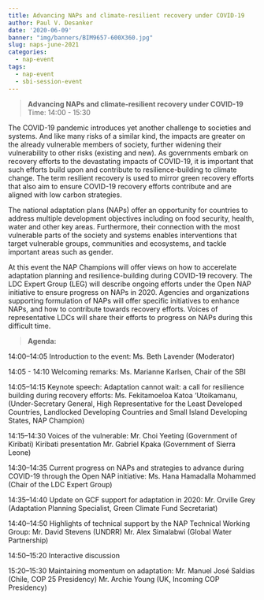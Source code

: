```yaml
---
title: Advancing NAPs and climate-resilient recovery under COVID-19
author: Paul V. Desanker
date: '2020-06-09'
banner: "img/banners/BIM9657-600X360.jpg"
slug: naps-june-2021
categories:
  - nap-event
tags:
  - nap-event
  - sbi-session-event
---
```


>
>**Advancing NAPs and climate-resilient recovery under COVID-19**
Time: 14:00 - 15:30

The COVID-19 pandemic introduces yet another challenge to societies and systems. And like many risks of a similar kind, the impacts are greater on the already vulnerable members of society, further widening their vulnerability to other risks (existing and new). As governments embark on recovery efforts to the devastating impacts of COVID-19, it is important that such efforts build upon and contribute to resilience-building to climate change. The term resilient recovery is used to mirror green recovery efforts that also aim to ensure COVID-19 recovery efforts contribute and are aligned with low carbon strategies.

The national adaptation plans (NAPs) offer an opportunity for countries to address multiple development objectives including on food security, health, water and other key areas. Furthermore, their connection with the most vulnerable parts of the society and systems enables interventions that target vulnerable groups, communities and ecosystems, and tackle important areas such as gender.

At this event the NAP Champions will offer views on how to accerelate adaptation planning and resilience-building during COVID-19 recovery. The LDC Expert Group (LEG) will describe ongoing efforts under the Open NAP initiative to ensure progress on NAPs in 2020. Agencies and organizations supporting formulation of NAPs will offer specific initiatives to enhance NAPs, and how to contribute towards recovery efforts. Voices of representative LDCs will share their efforts to progress on NAPs during this difficult time.


>**Agenda:**

14:00–14:05	Introduction to the event: Ms. Beth Lavender (Moderator)

14:05 - 14:10	Welcoming remarks: Ms. Marianne Karlsen, Chair of the SBI

14:05–14:15	Keynote speech: Adaptation cannot wait: a call for resilience building during recovery efforts: Ms. Fekitamoeloa Katoa ‘Utoikamanu, (Under-Secretary General, High Representative for the Least Developed Countries, Landlocked Developing Countries and Small Island Developing States, NAP Champion)  

14:15–14:30	Voices of the vulnerable:
Mr. Choi Yeeting (Government of Kiribati)
Kiribati presentation
Mr. Gabriel Kpaka (Government of Sierra Leone)

14:30–14:35	Current progress on NAPs and strategies to advance during COVID-19 through the Open NAP initiative: Ms. Hana Hamadalla Mohammed (Chair of the LDC Expert Group) 

14:35–14:40	Update on GCF support for adaptation in 2020: Mr. Orville Grey (Adaptation Planning Specialist, Green Climate Fund Secretariat) 

14:40–14:50	Highlights of technical support by the NAP Technical Working Group: 
Mr. David Stevens (UNDRR)
Mr. Alex Simalabwi (Global Water Partnership)

14:50–15:20	Interactive discussion

15:20–15:30	Maintaining momentum on adaptation: 
Mr. Manuel José Saldias (Chile, COP 25 Presidency)
Mr. Archie Young (UK, Incoming COP Presidency)
